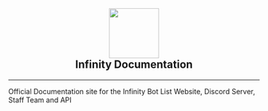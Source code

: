 <h2 align='center'>
  <img src="https://cdn.infinitybots.xyz/images/png/Infinity5.png" height='100px' width='100px' />
  <br> 
  Infinity Documentation
</h2>

<hr />

<p>
 Official Documentation site for the Infinity Bot List Website, Discord Server, Staff Team and API
</p>
